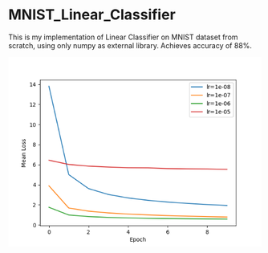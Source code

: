 # MNIST_Linear_Classifier

This is my implementation of Linear Classifier on MNIST dataset from scratch, using only numpy as external library. Achieves accuracy of 88%.

![Loss curves](https://github.com/pkhudov/MNIST_Linear_Classifier/blob/main/loss_curves.png)
